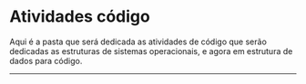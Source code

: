 # Atividades código

Aqui é a pasta que será dedicada as atividades de código que serão
dedicadas as estruturas de sistemas operacionais, e agora em estrutura de
dados para código.

---
